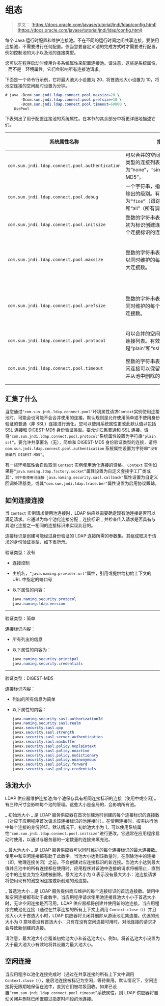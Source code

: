 # 组态

> 原文： [https://docs.oracle.com/javase/tutorial/jndi/ldap/config.html](https://docs.oracle.com/javase/tutorial/jndi/ldap/config.html)

每个 Java 运行时配置和维护连接池。不在不同的运行时间之间共享连接。要使用连接池，不需要进行任何配置。仅当您要自定义池的完成方式时才需要进行配置，例如控制池的大小以及池的连接类型。

您可以在程序启动时使用许多系统属性来配置连接池。请注意，这些是系统属性，_ 而不是 _ 环境属性，它们会影响所有连接池请求。

下面是一个命令行示例，它将最大池大小设置为 20，将首选池大小设置为 10，将池空连接的空闲超时设置为分钟。

```java
# java -Dcom.sun.jndi.ldap.connect.pool.maxsize=20 \
       -Dcom.sun.jndi.ldap.connect.pool.prefsize=10 \
       -Dcom.sun.jndi.ldap.connect.pool.timeout=60000 \
    UsePool

```

下表列出了用于配置连接池的系统属性。在本节的其余部分中将更详细地描述它们。

| 系统属性名称 | 描述 | 默认 |
| --- | --- | --- |
| `com.sun.jndi.ldap.connect.pool.authentication` | 可以合并的空间分隔的身份验证类型的连接列表。有效类型为“none”，“simple”和“DIGEST-MD5”。 | `“不简单”` |
| `com.sun.jndi.ldap.connect.pool.debug` | 一个字符串，指示要生成的调试输出的级别。有效值为`“fine”`（跟踪连接创建和删除）和“all”（所有调试信息）。 |  |
| `com.sun.jndi.ldap.connect.pool.initsize` | 整数的字符串表示形式，表示最初为标识创建连接时要创建的每个连接标识的连接数。 | 1 |
| `com.sun.jndi.ldap.connect.pool.maxsize` | 整数的字符串表示形式，表示可以同时维护的每个连接标识的最大连接数。 | 没有最大尺寸 |
| `com.sun.jndi.ldap.connect.pool.prefsize` | 整数的字符串表示形式，表示应同时维护的每个连接标识的首选连接数。 | 没有首选尺寸 |
| `com.sun.jndi.ldap.connect.pool.protocol` | 可以合并的空间分隔协议类型的连接列表。有效类型是“plain”和“ssl”。 | `“普通”` |
| `com.sun.jndi.ldap.connect.pool.timeout` | 整数的字符串表示形式，表示空闲连接可以保留在池中而未关闭并从池中删除的毫秒数。 | 没有超时 |

## 汇集了什么

当您通过`"com.sun.jndi.ldap.connect.pool"`环境属性请求`Context`实例使用连接池时，可能会也可能不会合并使用的连接。默认规则是允许使用简单或不使用身份验证的普通（非 SSL）连接进行池化。您可以使用系统属性更改此默认值以包括 SSL 连接和 DIGEST-MD5 身份验证类型。要允许汇集普通和 SSL 连接，请将`“com.sun.jndi.ldap.connect.pool.protocol”`系统属性设置为字符串`“plain ssl”`。要允许共享匿名（无），简单和 DIGEST-MD5 身份验证类型的连接，请将 `com.sun.jndi.ldap.connect.pool.authentication` 系统属性设置为字符串`“没有简单的 DIGEST-MD5“`。

有一些环境属性会自动取消 `Context` 实例使用池化连接的资格。 `Context` 实例如果将`“java.naming.ldap.factory.socket”`属性设置为自定义套接字工厂类或其`“，则不能使用池连接 java.naming.security.sasl.callback“`属性设置为自定义回调处理器类，或其`”com.sun.jndi.ldap.trace.ber“`属性设置为启用协议跟踪。

## 如何连接连接

当 `Context` 实例请求使用池连接时，LDAP 供应器需要确定现有池连接是否可以满足请求。它通过为每个池化连接分配 _ 连接标识 _ 并检查传入请求是否具有与其池化连接之一相同的连接标识来实现此目的。

连接标识是创建可能经过身份验证的 LDAP 连接所需的参数集。其组成取决于请求的身份验证类型，如下表所示。

验证类型：没有

*   连接控制
*   主机名，`“java.naming.provider.url”`属性，引用或提供给初始上下文的 URL 中指定的端口号
*   以下属性的内容：

    ```java
    java.naming.security.protocol
    java.naming.ldap.version

    ```

---

验证类型：简单

连接标识内容：

*   所有列出的信息
*   以下属性的内容为：

    ```java
    java.naming.security.principal
    java.naming.security.credentials

    ```

---

验证类型：DIGEST-MD5

连接标识内容：

*   列出的所有信息为简单
*   以下属性的内容：

    ```java
    java.naming.security.sasl.authorizationId
    java.naming.security.sasl.realm
    javax.security.sasl.qop
    javax.security.sasl.strength
    javax.security.sasl.server.authentication
    javax.security.sasl.maxbuffer
    javax.security.sasl.policy.noplaintext
    javax.security.sasl.policy.noactive
    javax.security.sasl.policy.nodictionary
    javax.security.sasl.policy.noanonymous
    javax.security.sasl.policy.forward
    javax.security.sasl.policy.credentials

    ```


## 泳池大小

LDAP 供应器维护连接池;每个池保存具有相同连接标识的连接（使用中或空闲）。有三种尺寸会影响每个池的管理。这些大小是全局的，会影响所有池。

_ 初始池大小 _ 是 LDAP 服务供应器在首次创建池时创建的每个连接标识的连接数（对应于应用程序首次请求该连接标识的池连接时）。在使用连接时，按需执行池中每个连接的身份验证。默认情况下，初始池大小为 1，可以使用系统属性`“com.sun.jndi.ldap.connect.pool.initsize”`进行更改。它通常在应用程序启动时使用，以通过与服务器的一定数量的连接来填充池。

_ 最大池大小 _ 是 LDAP 服务供应器可以同时维护的每个连接标识的最大连接数。使用中和空闲连接都有助于此数字。当池大小达到该数量时，在删除池中的连接（即，物理连接关闭）之前，不会创建对应连接标识的新连接。当池大小达到最大值并且池中的所有连接都在使用时，应用程序对该池中连接的请求将被阻止，直到池中的连接变为空闲或被删除。最大池大小为 0 表示没有最大大小：池连接请求将使用现有的池空闲连接或新创建的池连接。

_ 首选池大小 _ 是 LDAP 服务提供商应维护的每个连接标识的首选连接数。使用中和空闲连接都有助于此数字。当应用程序请求使用池连接且池大小小于首选大小时，无论空闲连接是否可用，LDAP 供应器都将创建并使用新的池连接。当应用程序完成池化连接（通过在共享连接的所有上下文上调用 `Context.close（）`）并且池大小大于首选大小时，LDAP 供应器将关闭并删除从游泳池汇集连接。优选的池大小为 0 意味着没有首选大小：只有在没有空闲连接可用时，对池连接的请求才会导致新创建的连接。

请注意，最大池大小会覆盖初始池大小和首选池大小。例如，将首选池大小设置为大于最大池大小有效地将其设置为最大池大小。

## 空闲连接

当应用程序以池化连接完成时（通过在共享连接的所有上下文中调用 `Context.close（）`），底层池连接被标记为空闲，等待重用。默认情况下，空闲连接将无限期地保留在池中，直到它们被垃圾回收。如果已设置`“com.sun.jndi.ldap.connect.pool.timeout”`系统属性，则 LDAP 供应器将自动关闭并删除已闲置超过指定时间段的池连接。